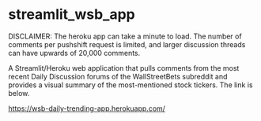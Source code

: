 # streamlit_wsb_app

DISCLAIMER: The heroku app can take a minute to load. The number of comments per pushshift request is limited, and larger discussion threads can have upwards of 20,000 comments.

A Streamlit/Heroku web application that pulls comments from the most recent Daily Discussion forums of the WallStreetBets subreddit and provides a visual summary of the most-mentioned stock tickers. The link is below.

https://wsb-daily-trending-app.herokuapp.com/
